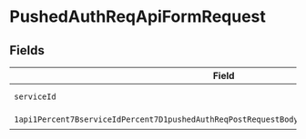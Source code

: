 # PushedAuthReqApiFormRequest


## Fields

| Field                                                                                                                                                                                                                 | Type                                                                                                                                                                                                                  | Required                                                                                                                                                                                                              | Description                                                                                                                                                                                                           |
| --------------------------------------------------------------------------------------------------------------------------------------------------------------------------------------------------------------------- | --------------------------------------------------------------------------------------------------------------------------------------------------------------------------------------------------------------------- | --------------------------------------------------------------------------------------------------------------------------------------------------------------------------------------------------------------------- | --------------------------------------------------------------------------------------------------------------------------------------------------------------------------------------------------------------------- |
| `serviceId`                                                                                                                                                                                                           | *String*                                                                                                                                                                                                              | :heavy_check_mark:                                                                                                                                                                                                    | A service ID.                                                                                                                                                                                                         |
| `1api1Percent7BserviceIdPercent7D1pushedAuthReqPostRequestBodyContentApplication1jsonSchema`                                                                                                                          | [1api1Percent7BserviceIdPercent7D1pushedAuthReqPostRequestBodyContentApplication1jsonSchema](../../models/components/Oneapi1Percent7BserviceIdPercent7D1pushedAuthReqPostRequestBodyContentApplication1jsonSchema.md) | :heavy_check_mark:                                                                                                                                                                                                    | N/A                                                                                                                                                                                                                   |